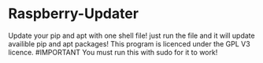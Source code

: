 # Raspberry-Updater
Update your pip and apt with one shell file!
just run the file and it will update availible pip and apt packages!
This program is licenced under the GPL V3 licence.
#IMPORTANT
You must run this with sudo for it to work!

